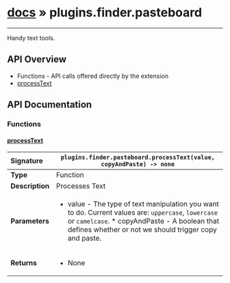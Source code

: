 # [docs](index.md) » plugins.finder.pasteboard
---

Handy text tools.

## API Overview
* Functions - API calls offered directly by the extension
 * [processText](#processtext)

## API Documentation

### Functions

#### [processText](#processtext)
| <span style="float: left;">**Signature**</span> | <span style="float: left;">`plugins.finder.pasteboard.processText(value, copyAndPaste) -> none` </span>                                                          |
| -----------------------------------------------------|---------------------------------------------------------------------------------------------------------|
| **Type**                                             | Function |
| **Description**                                      | Processes Text |
| **Parameters**                                       | <ul><li>value - The type of text manipulation you want to do. Current values are: <code>uppercase</code>, <code>lowercase</code> or <code>camelcase</code>. * copyAndPaste - A boolean that defines whether or not we should trigger copy and paste.</li></ul> |
| **Returns**                                          | <ul><li>None</li></ul> |

